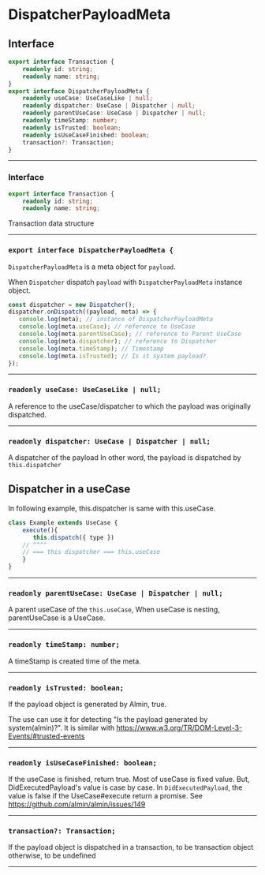 # DispatcherPayloadMeta
<!-- THIS DOCUMENT IS AUTOMATICALLY GENERATED FROM src/*.ts -->
<!-- Please edit src/*.ts and `npm run build:docs:api` -->


## Interface

```typescript
export interface Transaction {
    readonly id: string;
    readonly name: string;
}
export interface DispatcherPayloadMeta {
    readonly useCase: UseCaseLike | null;
    readonly dispatcher: UseCase | Dispatcher | null;
    readonly parentUseCase: UseCase | Dispatcher | null;
    readonly timeStamp: number;
    readonly isTrusted: boolean;
    readonly isUseCaseFinished: boolean;
    transaction?: Transaction;
}
```

----

### Interface 
```typescript
export interface Transaction {
    readonly id: string;
    readonly name: string;
```


Transaction data structure

----

### `export interface DispatcherPayloadMeta {`


`DispatcherPayloadMeta` is a meta object for `payload`.

When `Dispatcher` dispatch `payload` with `DispatcherPayloadMeta` instance object.

```js
const dispatcher = new Dispatcher();
dispatcher.onDispatch((payload, meta) => {
   console.log(meta); // instance of DispatcherPayloadMeta
   console.log(meta.useCase); // reference to UseCase
   console.log(meta.parentUseCase); // reference to Parent UseCase
   console.log(meta.dispatcher); // reference to Dispatcher
   console.log(meta.timeStamp); // Timestamp
   console.log(meta.isTrusted); // Is it system payload?
});
```

----

### `readonly useCase: UseCaseLike | null;`


A reference to the useCase/dispatcher to which the payload was originally dispatched.

----

### `readonly dispatcher: UseCase | Dispatcher | null;`


A dispatcher of the payload
In other word, the payload is dispatched by `this.dispatcher`

## Dispatcher in a useCase

In following example, this.dispatcher is same with this.useCase.

```js
class Example extends UseCase {
    execute(){
       this.dispatch({ type })
    // ^^^^
    // === this dispatcher === this.useCase
    }
}
```

----

### `readonly parentUseCase: UseCase | Dispatcher | null;`


A parent useCase of the `this.useCase`,
When useCase is nesting, parentUseCase is a UseCase.

----

### `readonly timeStamp: number;`


A timeStamp is created time of the meta.

----

### `readonly isTrusted: boolean;`


If the payload object is generated by Almin, true.

The use can use it for detecting "Is the payload generated by system(almin)?".
It is similar with https://www.w3.org/TR/DOM-Level-3-Events/#trusted-events

----

### `readonly isUseCaseFinished: boolean;`


If the useCase is finished, return true.
Most of useCase is fixed value.
But, DidExecutedPayload's value is case by case.
In `DidExecutedPayload`, the value is false if the UseCase#execute return a promise.
See https://github.com/almin/almin/issues/149

----

### `transaction?: Transaction;`


If the payload object is dispatched in a transaction, to be transaction object
otherwise, to be undefined

----

